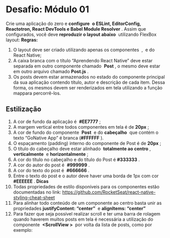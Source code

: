 # Desafio: Módulo 01

Crie uma aplicação do zero e **configure** ​ **o ESLint, EditorConfig, Reactotron, React
DevTools e Babel Module Resolver** .​ Assim que configurados, você deve ​ **reproduzir o
layout abaixo** ​ utilizando FlexBox layout:
**Regras:**

1. O layout deve ser criado utilizando apenas os componentes ​ **<View />** ​, ​ **<Text />** ​e
    **<ScrollView />** ​ do React Native;
2. A caixa branca com o título “Aprendendo React Native” deve estar separada em
    outro componente chamado ​ **Post** ​, o mesmo deve estar em outro arquivo chamado
    **Post.js** ​.
3. Os posts devem estar armazenados no estado do componente principal da sua
    aplicação contendo título, autor e descrição de cada item. Dessa forma, os mesmos
    devem ser renderizados em tela utilizando a função ​map​ para percorrê-los.



## Estilização

1. A cor de fundo da aplicação é ​ **#EE7777** ​;
2. A margem vertical entre todos componentes em tela é de ​ **20px** ​;
3. A cor de fundo do componente ​ **Post** ​ e do ​ **cabeçalho** ​ que contém o texto “GoNative
    App” é branca (​ **#FFFFFF** ​).
4. O espaçamento (padding) interno do componente de Post é de ​ **20px** ​;
5. O título do cabeçalho deve estar alinhado ​ **totalmente ao centro** ​, ​ **verticalmente** ​ e
    **horizontalmente** ​;
6. A cor do título no cabeçalho e do título do Post é ​ **#333333** ​.
7. A cor do autor do post é ​ **#999999** ​.
8. A cor do texto do post é ​ **#666666** ​.
9. Entre o texto do post e o autor deve haver uma borda de 1px com cor ​ **#EEEEEE** ​.
**Dicas**
1. Todas propriedades de estilo disponíveis para os componentes estão documentadas
no link: ​https://github.com/RocketSeat/react-native-styling-cheat-sheet
2. Para alinhar todo conteúdo de um componente ao centro basta unir as propriedades
**justifyContent: “center”** ​ e ​ **alignItems: “center”**
3. Para fazer que seja possível realizar scroll e ter uma barra de rolagem quando
haverem muitos posts em tela é necessária a utilização do componente​ ​ **<ScrollView
\>** ​ por volta da lista de posts, como por exemplo:
<ScrollView>
<Post />
<Post />
<Post />
</ScrollView>



